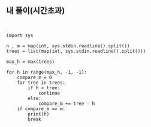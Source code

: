 ## 내 풀이(시간초과)

<pre>
<code>

import sys

n , m = map(int, sys.stdin.readline().split())
trees = list(map(int, sys.stdin.readline().split()))

max_h = max(trees)

for h in range(max_h, -1, -1):
    compare_m = 0
    for tree in trees:
        if h > tree:
            continue
        else:
            compare_m += tree - h
    if compare_m == m:
        print(h)
        break

</code>
</pre>
